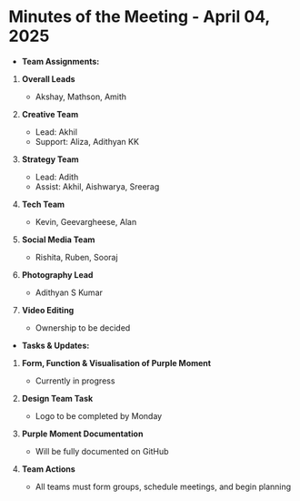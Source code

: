 
# Minutes of the Meeting - April 04, 2025

- **Team Assignments:**

1. **Overall Leads**  
   - Akshay, Mathson, Amith

2. **Creative Team**  
   - Lead: Akhil  
   - Support: Aliza, Adithyan KK

3. **Strategy Team**  
   - Lead: Adith  
   - Assist: Akhil, Aishwarya, Sreerag

4. **Tech Team**  
   - Kevin, Geevargheese, Alan

5. **Social Media Team**  
   - Rishita, Ruben, Sooraj

6. **Photography Lead**  
   - Adithyan S Kumar

7. **Video Editing**  
   - Ownership to be decided

- **Tasks & Updates:**

1. **Form, Function & Visualisation of Purple Moment**  
   - Currently in progress

2. **Design Team Task**  
   - Logo to be completed by Monday

3. **Purple Moment Documentation**  
   - Will be fully documented on GitHub

4. **Team Actions**  
   - All teams must form groups, schedule meetings, and begin planning


